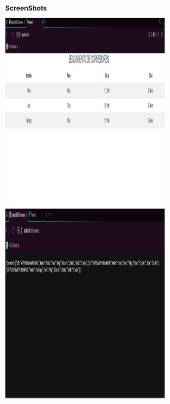 ## ScreenShots

<img src="assets/screenshot/frontend.PNG" height="600em" />

<img src="assets/screenshot/backend.PNG" height="600em" />

